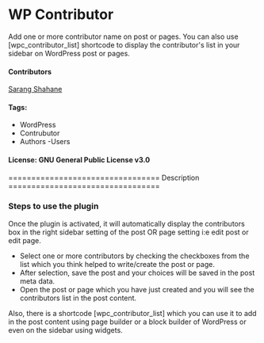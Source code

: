 # WP Contributor

Add one or more contributor name on post or pages. You can also use [wpc_contributor_list] shortcode to display the contributor's list in your sidebar on WordPress post or pages.

#### Contributors
<a href="https://profiles.wordpress.org/sarangshahane/" target="_blank">Sarang Shahane</a>
#### Tags: 
- WordPress
- Contrubutor
- Authors
-Users

#### License: GNU General Public License v3.0

================================= Description =================================

### Steps to use the plugin

Once the plugin is activated, it will automatically display the contributors box in the right sidebar setting of the post OR page setting i:e edit post or edit page. 
- Select one or more contributors by checking the checkboxes from the list which you think helped to write/create the post or page.
- After selection, save the post and your choices will be saved in the post meta data.
- Open the post or page which you have just created and  you will see the contributors list in the post content.

Also, there is a shortcode [wpc_contributor_list] which you can use it to add in the post content using page builder or a block builder of WordPress or even on the sidebar using widgets.